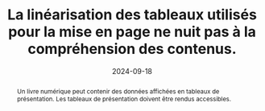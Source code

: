 ---
N: '238'
Rubrique: Structure et code
title: La linéarisation des tableaux utilisés pour la mise en page ne nuit  pas à la compréhension des contenus.
abstract: Un livre numérique peut contenir des données affichées en tableaux de présentation. Les tableaux de présentation doivent être rendus accessibles.
categories: [" Structure et code"]
agrege: O4238-E077
opquast: '4 238'
indiceebook: '77'
description: "Règle n° 077"
before: "076"
weight: "077"
after: "078"
actif: '1'
layout: rules
date: 2024-09-18
tags: ["affichage", "Accessibilité"]
objectif: ["Permettre aux utilisateurs d'aides techniques de naviguer facilement au sein des informations fournies par un tableau.", "Améliorer l’accessibilité des contenus aux lectrices et lecteurs handicapées"]
Meo: ["Pour être compréhensibles des non-voyants, le contenu des cellules doit pouvoir être linéarisé, car les technologies d’assistance parcourront et transcriront séquentiellement toutes les cellules (<th> / <td>) de toutes les lignes (<tr>) du tableau"]
Controle: ["Vérifier le code source de la page HTML de l'epub"]
epubcheck: 
ace: 
humancheck: true
Source: ["Opquast"]
Referentiel: [""]
steps: ["", ""]
---